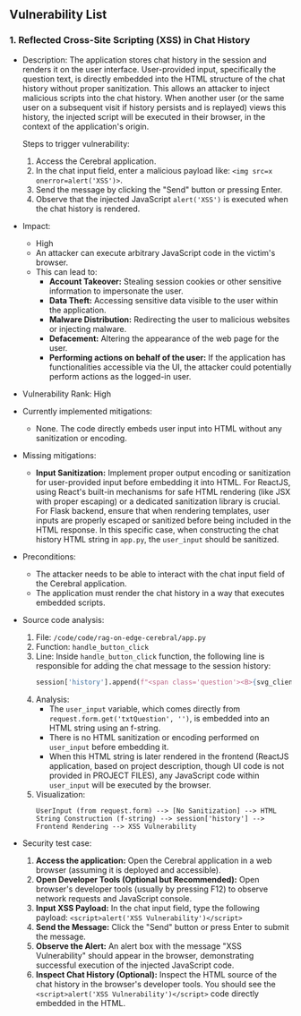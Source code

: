## Vulnerability List

### 1. Reflected Cross-Site Scripting (XSS) in Chat History

* Description:
    The application stores chat history in the session and renders it on the user interface. User-provided input, specifically the question text, is directly embedded into the HTML structure of the chat history without proper sanitization. This allows an attacker to inject malicious scripts into the chat history. When another user (or the same user on a subsequent visit if history persists and is replayed) views this history, the injected script will be executed in their browser, in the context of the application's origin.

    Steps to trigger vulnerability:
    1. Access the Cerebral application.
    2. In the chat input field, enter a malicious payload like: `<img src=x onerror=alert('XSS')>`.
    3. Send the message by clicking the "Send" button or pressing Enter.
    4. Observe that the injected JavaScript `alert('XSS')` is executed when the chat history is rendered.

* Impact:
    * High
    * An attacker can execute arbitrary JavaScript code in the victim's browser.
    * This can lead to:
        * **Account Takeover:** Stealing session cookies or other sensitive information to impersonate the user.
        * **Data Theft:** Accessing sensitive data visible to the user within the application.
        * **Malware Distribution:** Redirecting the user to malicious websites or injecting malware.
        * **Defacement:** Altering the appearance of the web page for the user.
        * **Performing actions on behalf of the user:** If the application has functionalities accessible via the UI, the attacker could potentially perform actions as the logged-in user.

* Vulnerability Rank: High

* Currently implemented mitigations:
    * None. The code directly embeds user input into HTML without any sanitization or encoding.

* Missing mitigations:
    * **Input Sanitization:** Implement proper output encoding or sanitization for user-provided input before embedding it into HTML. For ReactJS, using React's built-in mechanisms for safe HTML rendering (like JSX with proper escaping) or a dedicated sanitization library is crucial. For Flask backend, ensure that when rendering templates, user inputs are properly escaped or sanitized before being included in the HTML response. In this specific case, when constructing the chat history HTML string in `app.py`, the `user_input` should be sanitized.

* Preconditions:
    * The attacker needs to be able to interact with the chat input field of the Cerebral application.
    * The application must render the chat history in a way that executes embedded scripts.

* Source code analysis:
    1. File: `/code/code/rag-on-edge-cerebral/app.py`
    2. Function: `handle_button_click`
    3. Line: Inside `handle_button_click` function, the following line is responsible for adding the chat message to the session history:
       ```python
       session['history'].append(f"<span class='question'><B>{svg_client} Armando Blanco - Question: {user_input} </B></span><span class='answer'> {svg_server} Cerebral - Answer {answer}</span>")
       ```
    4. Analysis:
        * The `user_input` variable, which comes directly from `request.form.get('txtQuestion', '')`, is embedded into an HTML string using an f-string.
        * There is no HTML sanitization or encoding performed on `user_input` before embedding it.
        * When this HTML string is later rendered in the frontend (ReactJS application, based on project description, though UI code is not provided in PROJECT FILES), any JavaScript code within `user_input` will be executed by the browser.
    5. Visualization:
       ```
       UserInput (from request.form) --> [No Sanitization] --> HTML String Construction (f-string) --> session['history'] --> Frontend Rendering --> XSS Vulnerability
       ```

* Security test case:
    1. **Access the application:** Open the Cerebral application in a web browser (assuming it is deployed and accessible).
    2. **Open Developer Tools (Optional but Recommended):** Open browser's developer tools (usually by pressing F12) to observe network requests and JavaScript console.
    3. **Input XSS Payload:** In the chat input field, type the following payload: `<script>alert('XSS Vulnerability')</script>`
    4. **Send the Message:** Click the "Send" button or press Enter to submit the message.
    5. **Observe the Alert:** An alert box with the message "XSS Vulnerability" should appear in the browser, demonstrating successful execution of the injected JavaScript code.
    6. **Inspect Chat History (Optional):** Inspect the HTML source of the chat history in the browser's developer tools. You should see the `<script>alert('XSS Vulnerability')</script>` code directly embedded in the HTML.